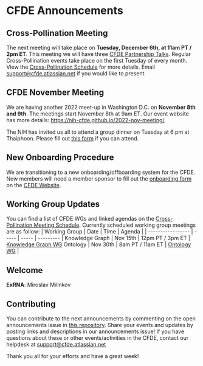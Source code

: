 # CFDE Announcements

## Cross-Pollination Meeting
The next meeting will take place on **Tuesday, December 6th, at 11am PT / 2pm ET**.  This meeting we will have three [CFDE Partnership Talks](https://docs.google.com/document/d/1fxySKeOsQrHs8OyXY0z-Jv5KUbOrpzE7AcmziB9W8so/edit?usp=sharing). Regular Cross-Pollination events take place on the first Tuesday of every month. View the [Cross-Pollination Schedule](https://docs.google.com/spreadsheets/d/1hQAeOLkivUZZnwZ_KxfGw3neezMaWbrPk9nnFiKfQGA/edit?usp=sharing) for more details. Email [support@cfde.atlassian.net](mailto:support@cfde.atlassian.net) if you would like to present.

## CFDE November Meeting
We are having another 2022 meet-up in Washington D.C. on **November 8th and 9th**. The meetings start November 8th at 9am ET. Our event website has more details:  https://nih-cfde.github.io/2022-nov-meeting/ 

The NIH has invited us all to attend a group dinner on Tuesday at 6 pm at Thaiphoon. Please fill out [this form](https://forms.gle/eg56LViZkUfBWvXv7) if you can attend.

## New Onboarding Procedure
We are transitioning to a new onboarding/offboarding system for the CFDE. New members will need a member sponsor to fill out the [onboarding form](https://www.nih-cfde.org/onboarding-form/) on the [CFDE Website](https://www.nih-cfde.org/). 

## Working Group Updates
You can find a list of CFDE WGs and linked agendas on the [Cross-Pollination Meeting Schedule](https://docs.google.com/spreadsheets/d/1hQAeOLkivUZZnwZ_KxfGw3neezMaWbrPk9nnFiKfQGA/edit?usp=sharing). Currently scheduled working group meetings are as follow: 
| Working Group | Date | Time | Agenda |
| ----------------- | ----- | ----- | --------- | 
Knowledge Graph | Nov 15th | 12pm PT / 3pm ET | [Knowledge Graph WG](https://docs.google.com/document/d/1WvpkLxWPW0XxZsam6jEJeEUQr2sQ0EWC/edit?usp=sharing&ouid=111367545760360703840&rtpof=true&sd=true)
Ontology | Nov 30th  | 8am PT / 11am ET | [Ontology WG](https://docs.google.com/document/d/1VoHHBeWfol6XNJa3kzOnOFuTaIrcLYbqKYQcOnj1oh4/edit?usp=sharing) |

## Welcome
**ExRNA**: Miroslav Milinkov

## Contributing
You can contribute to the next announcements by commenting on the open announcements issue in [this repository](https://github.com/nih-cfde/announcements/issues). Share your events and updates by posting links and descriptions in our announcements issue! If you have questions about these or other events/activities in the CFDE, contact our helpdesk at support@cfde.atlassian.net

Thank you all for your efforts and have a great week!
